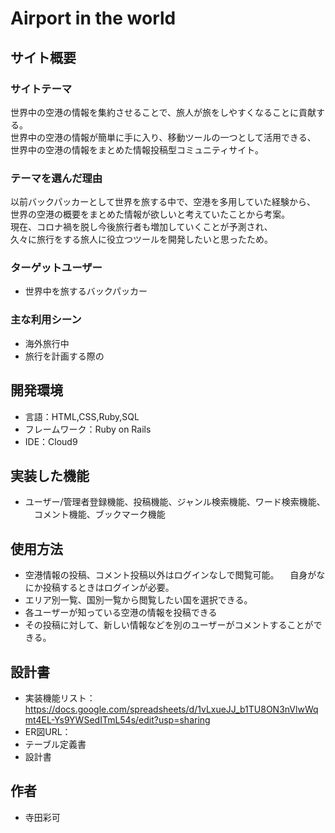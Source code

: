 # Airport in the world

## サイト概要

### サイトテーマ
世界中の空港の情報を集約させることで、旅人が旅をしやすくなることに貢献する。<br>
世界中の空港の情報が簡単に手に入り、移動ツールの一つとして活用できる、<br>
世界中の空港の情報をまとめた情報投稿型コミュニティサイト。<br>


### テーマを選んだ理由
以前バックパッカーとして世界を旅する中で、空港を多用していた経験から、<br>
世界の空港の概要をまとめた情報が欲しいと考えていたことから考案。<br>
現在、コロナ禍を脱し今後旅行者も増加していくことが予測され、<br>
久々に旅行をする旅人に役立つツールを開発したいと思ったため。


### ターゲットユーザー
* 世界中を旅するバックパッカー

### 主な利用シーン
* 海外旅行中
* 旅行を計画する際の


## 開発環境
* 言語：HTML,CSS,Ruby,SQL
* フレームワーク：Ruby on Rails
* IDE：Cloud9

## 実装した機能
* ユーザー/管理者登録機能、投稿機能、ジャンル検索機能、ワード検索機能、
　コメント機能、ブックマーク機能

## 使用方法
* 空港情報の投稿、コメント投稿以外はログインなしで閲覧可能。
　自身がなにか投稿するときはログインが必要。
* エリア別一覧、国別一覧から閲覧したい国を選択できる。
* 各ユーザーが知っている空港の情報を投稿できる
* その投稿に対して、新しい情報などを別のユーザーがコメントすることができる。

## 設計書
* 実装機能リスト：https://docs.google.com/spreadsheets/d/1vLxueJJ_b1TU8ON3nVlwWqmt4EL-Ys9YWSedITmL54s/edit?usp=sharing
* ER図URL：
* テーブル定義書
* 設計書

## 作者
* 寺田彩可
